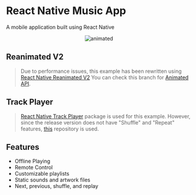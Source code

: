 # React Native Music App

A mobile application built using React Native

<p align="center">
  <img src="https://github.com/m-inan/react-native-music-app/blob/master/images/screen.gif?raw=true" alt="animated" />
</p>

## Reanimated V2
> Due to performance issues, this example has been rewritten using [React Native Reanimated V2](https://github.com/software-mansion/react-native-reanimated) You can check this branch for [Animated API](https://github.com/m-inan/react-native-music-app/tree/animated_api).

## Track Player
> [React Native Track Player](https://github.com/react-native-kit/react-native-track-player) package is used for this example. However, since the release version does not have "Shuffle" and "Repeat" features, [this](https://github.com/m-inan/react-native-track-player) repository is used.

## Features

- Offline Playing
- Remote Control
- Customizable playlists
- Static sounds and artwork files
- Next, previous, shuffle, and replay
